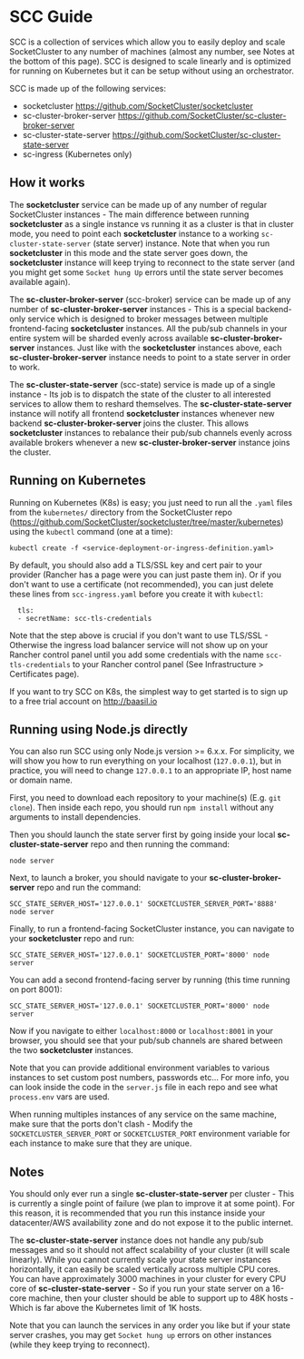 # SCC Guide

SCC is a collection of services which allow you to easily deploy and scale SocketCluster to any number of machines (almost any number, see Notes at the bottom of this page).
SCC is designed to scale linearly and is optimized for running on Kubernetes but it can be setup without using an orchestrator.

SCC is made up of the following services:

- socketcluster https://github.com/SocketCluster/socketcluster
- sc-cluster-broker-server https://github.com/SocketCluster/sc-cluster-broker-server
- sc-cluster-state-server https://github.com/SocketCluster/sc-cluster-state-server
- sc-ingress (Kubernetes only)

## How it works

The **socketcluster** service can be made up of any number of regular SocketCluster instances - The main difference between running **socketcluster** as a single instance vs running it as a cluster is
that in cluster mode, you need to point each **socketcluster** instance to a working `sc-cluster-state-server` (state server) instance. Note that when you run **socketcluster** in this mode and the state server goes down, the **socketcluster** instance will keep trying to reconnect to the state server (and you might get some `Socket hung Up` errors until the state server becomes available again).

The **sc-cluster-broker-server** (scc-broker) service can be made up of any number of **sc-cluster-broker-server** instances - This is a special backend-only service which is designed to broker
messages between multiple frontend-facing **socketcluster** instances. All the pub/sub channels in your entire system will be sharded evenly across available **sc-cluster-broker-server** instances.
Just like with the **socketcluster** instances above, each **sc-cluster-broker-server** instance needs to point to a state server in order to work.

The **sc-cluster-state-server** (scc-state) service is made up of a single instance - Its job is to dispatch the state of the cluster to all interested services to allow them to reshard themselves. The **sc-cluster-state-server** instance will notify all frontend **socketcluster** instances whenever new backend **sc-cluster-broker-server** joins the cluster. This allows **socketcluster** instances to rebalance their pub/sub channels evenly across available brokers whenever a new **sc-cluster-broker-server** instance joins the cluster.


## Running on Kubernetes

Running on Kubernetes (K8s) is easy; you just need to run all the `.yaml` files from the `kubernetes/` directory from the SocketCluster repo (https://github.com/SocketCluster/socketcluster/tree/master/kubernetes) using the `kubectl` command (one at a time):

```
kubectl create -f <service-deployment-or-ingress-definition.yaml>
```

By default, you should also add a TLS/SSL key and cert pair to your provider (Rancher has a page were you can just paste them in).
Or if you don't want to use a certificate (not recommended), you can just delete these lines from `scc-ingress.yaml` before you create it with `kubectl`:

```
  tls:
  - secretName: scc-tls-credentials
```

Note that the step above is crucial if you don't want to use TLS/SSL - Otherwise the ingress load balancer service will not show up on your Rancher control panel until you add some credentials with the name `scc-tls-credentials` to your Rancher control panel (See Infrastructure &gt; Certificates page).

If you want to try SCC on K8s, the simplest way to get started is to sign up to a free trial account on http://baasil.io


## Running using Node.js directly

You can also run SCC using only Node.js version >= 6.x.x.
For simplicity, we will show you how to run everything on your localhost (`127.0.0.1`), but in practice, you will need to change `127.0.0.1` to an appropriate IP, host name or domain name.

First, you need to download each repository to your machine(s) (E.g. `git clone`).
Then inside each repo, you should run `npm install` without any arguments to install dependencies.

Then you should launch the state server first by going inside your local **sc-cluster-state-server** repo and then running the command:

```
node server
```

Next, to launch a broker, you should navigate to your **sc-cluster-broker-server** repo and run the command:

```
SCC_STATE_SERVER_HOST='127.0.0.1' SOCKETCLUSTER_SERVER_PORT='8888' node server
```

Finally, to run a frontend-facing SocketCluster instance, you can navigate to your **socketcluster** repo and run:

```
SCC_STATE_SERVER_HOST='127.0.0.1' SOCKETCLUSTER_PORT='8000' node server
```

You can add a second frontend-facing server by running (this time running on port 8001):

```
SCC_STATE_SERVER_HOST='127.0.0.1' SOCKETCLUSTER_PORT='8000' node server
```
Now if you navigate to either `localhost:8000` or `localhost:8001` in your browser, you should see that your pub/sub channels are shared between the two **socketcluster** instances.

Note that you can provide additional environment variables to various instances to set custom post numbers, passwords etc...
For more info, you can look inside the code in the `server.js` file in each repo and see what `process.env` vars are used.

When running multiples instances of any service on the same machine, make sure that the ports don't clash  - Modify the `SOCKETCLUSTER_SERVER_PORT` or `SOCKETCLUSTER_PORT` environment variable for each instance to make sure that they are unique.

## Notes

You should only ever run a single **sc-cluster-state-server** per cluster - This is currently a single point of failure (we plan to improve it at some point).
For this reason, it is recommended that you run this instance inside your datacenter/AWS availability zone and do not expose it to the public internet.

The **sc-cluster-state-server** instance does not handle any pub/sub messages and so it should not affect scalability of your cluster (it will scale linearly).
While you cannot currently scale your state server instances horizontally, it can easily be scaled vertically across multiple CPU cores.
You can have approximately 3000 machines in your cluster for every CPU core of **sc-cluster-state-server** - So if you run your state server on a 16-core machine, then your cluster should be able to support up to 48K hosts - Which is far above the Kubernetes limit of 1K hosts.

Note that you can launch the services in any order you like but if your state server crashes, you may get `Socket hung up` errors on other instances (while they keep trying to reconnect).
